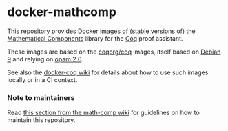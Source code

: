 # docker-mathcomp

This repository provides [Docker](https://www.docker.com/) images of (stable versions of) the [Mathematical Components](https://github.com/math-comp/math-comp) library for the [Coq](https://github.com/coq/coq) proof assistant.

These images are based on the [coqorg/coq](https://hub.docker.com/r/coqorg/coq/) images, itself based on [Debian 9](https://hub.docker.com/_/debian/) and relying on [opam 2.0](https://opam.ocaml.org/doc/Manual.html).

See also the [docker-coq wiki](https://github.com/coq-community/docker-coq/wiki) for details about how to use such images locally or in a CI context.

### Note to maintainers

Read [this section from the math-comp wiki](https://github.com/math-comp/math-comp/wiki/Howto-Release#docker-images) for guidelines on how to maintain this repository.
